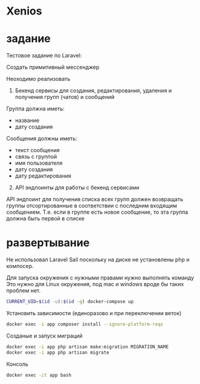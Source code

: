 # Xenios

# задание

Тестовое задание по Laravel:

Создать примитивный мессенджер

Неоходимо реализовать

1. Бекенд сервисы для создания, редактирования, удаления и получения групп (чатов) и сообщений

Группа должна иметь:
- название
- дату создания

Сообщения должны иметь:
- текст сообщения
- связь с группой
- имя пользователя
- дату создания
- дату редактирования

2. API эндпоинты для работы с бекенд сервисами

API эндпоинт для получения списка всех групп должен возвращать группы отсортированные в соответствии с последним входящим сообщением. Т.е. если в группе есть новое сообщение, то эта группа должна быть первой в списке

# развертывание

Не использовал Laravel Sail поскольку на диске не установлены php и компосер.

Для запуска окружения с нужными правами нужно выполнять команду
Это нужно для Linux окружения, под mac и windows вроде бы таких проблем нет.

```bash 
CURRENT_UID=$(id -u):$(id -g) docker-compose up
```

Установить зависимости (единоразово и при переключении веток)
```bash 
docker exec -i app composer install --ignore-platform-reqs
```

Созданые и запуск миграций
```bash
docker exec -i app php artisan make:migration MIGRATION_NAME 
docker exec -i app php artisan migrate
```

Консоль
```bash
docker exec -it app bash
```
